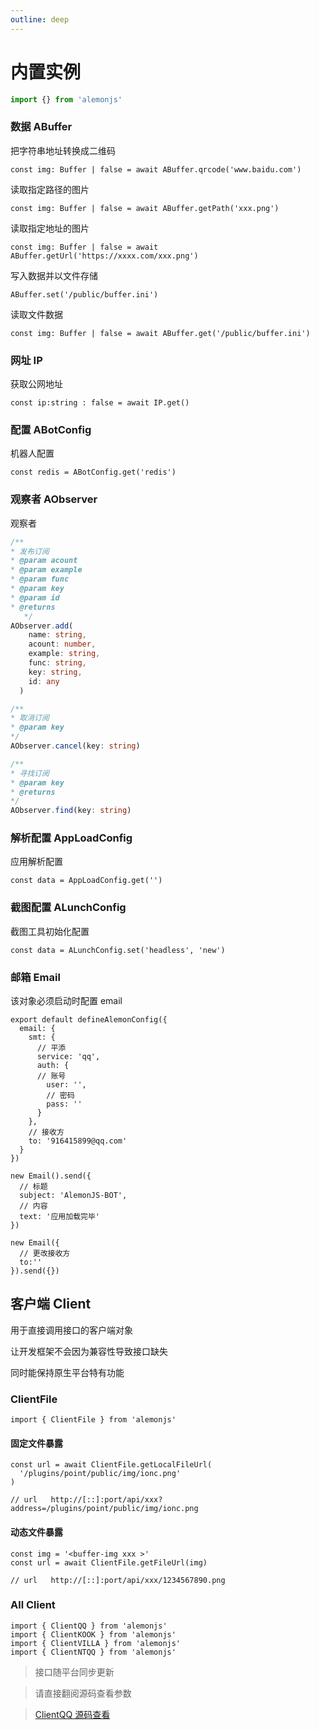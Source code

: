 ```yaml
---
outline: deep
---
```


# 内置实例

```ts
import {} from 'alemonjs'
```

### 数据 ABuffer

把字符串地址转换成二维码

```ts:line-numbers=1
const img: Buffer | false = await ABuffer.qrcode('www.baidu.com')
```

读取指定路径的图片

```ts:line-numbers=1
const img: Buffer | false = await ABuffer.getPath('xxx.png')
```

读取指定地址的图片

```ts:line-numbers=1
const img: Buffer | false = await ABuffer.getUrl('https://xxxx.com/xxx.png')
```

写入数据并以文件存储

```ts:line-numbers=1
ABuffer.set('/public/buffer.ini')
```

读取文件数据

```ts:line-numbers=1
const img: Buffer | false = await ABuffer.get('/public/buffer.ini')
```

### 网址 IP

获取公网地址

```ts:line-numbers=1
const ip:string : false = await IP.get()
```

### 配置 ABotConfig

机器人配置

```ts:line-numbers=1
const redis = ABotConfig.get('redis')
```

### 观察者 AObserver

观察者

```ts
/**
* 发布订阅
* @param acount
* @param example
* @param func
* @param key
* @param id
* @returns
   */
AObserver.add(
    name: string,
    acount: number,
    example: string,
    func: string,
    key: string,
    id: any
  )

/**
* 取消订阅
* @param key
*/
AObserver.cancel(key: string)

/**
* 寻找订阅
* @param key
* @returns
*/
AObserver.find(key: string)
```

### 解析配置 AppLoadConfig

应用解析配置

```ts:line-numbers=1
const data = AppLoadConfig.get('')
```

### 截图配置 ALunchConfig

截图工具初始化配置

```ts:line-numbers=1
const data = ALunchConfig.set('headless', 'new')
```

### 邮箱 Email

该对象必须启动时配置 email

```ts:line-numbers=1
export default defineAlemonConfig({
  email: {
    smt: {
      // 平添
      service: 'qq',
      auth: {
      // 账号
        user: '',
        // 密码
        pass: ''
      }
    },
    // 接收方
    to: '916415899@qq.com'
  }
})

```

```ts:line-numbers=1
new Email().send({
  // 标题
  subject: 'AlemonJS-BOT',
  // 内容
  text: '应用加载完毕'
})
```

```ts:line-numbers=1
new Email({
  // 更改接收方
  to:''
}).send({})
```

## 客户端 Client

用于直接调用接口的客户端对象

让开发框架不会因为兼容性导致接口缺失

同时能保持原生平台特有功能

### ClientFile

```ts:line-numbers=1
import { ClientFile } from 'alemonjs'
```

#### 固定文件暴露

```ts:line-numbers=1
const url = await ClientFile.getLocalFileUrl(
  '/plugins/point/public/img/ionc.png'
)

// url   http://[::]:port/api/xxx?address=/plugins/point/public/img/ionc.png
```

#### 动态文件暴露

```ts:line-numbers=1
const img = '<buffer-img xxx >'
const url = await ClientFile.getFileUrl(img)

// url   http://[::]:port/api/xxx/1234567890.png
```

### All Client

```ts:line-numbers=1
import { ClientQQ } from 'alemonjs'
import { ClientKOOK } from 'alemonjs'
import { ClientVILLA } from 'alemonjs'
import { ClientNTQQ } from 'alemonjs'
```

> 接口随平台同步更新

> 请直接翻阅源码查看参数

> [ClientQQ 源码查看](https://github.com/lemonade-lab/alemonjs)
